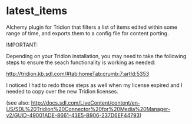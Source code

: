 # latest_items
Alchemy plugin for Tridion that filters a list of items edited within some range of time, and exports them to a config file for content porting.

IMPORTANT:

Depending on your Tridion installation, you may need to take the following steps to ensure the seach functionality is working as needed:

http://tridion.kb.sdl.com/#tab:homeTab:crumb:7:artId:5353

I noticed I had to redo those steps as well when my license expired and I needed to copy over the new Tridion licenses.

(see also: http://docs.sdl.com/LiveContent/content/en-US/SDL%20Tridion%20Connector%20for%20Media%20Manager-v2/GUID-49001ADE-8661-43E5-B906-237D6EF44793)
